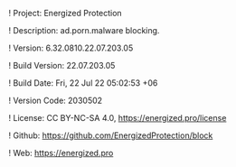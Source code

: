 ! Project: Energized Protection

! Description: ad.porn.malware blocking.

! Version: 6.32.0810.22.07.203.05

! Build Version: 22.07.203.05

! Build Date: Fri, 22 Jul 22 05:02:53 +06

! Version Code: 2030502

! License: CC BY-NC-SA 4.0, https://energized.pro/license

! Github: https://github.com/EnergizedProtection/block

! Web: https://energized.pro
